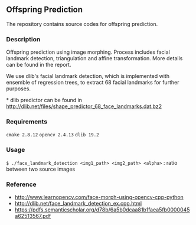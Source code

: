## Offspring Prediction
The repository contains source codes for offspring prediction.

### Description
Offspring prediction using image morphing. Process includes facial landmark detection, triangulation and affine transformation. More details can be found in the report.

We use dlib's facial landmark detection, which is implemented with ensemble of regression trees, to extract 68 facial landmarks for further purposes.

&ast; dlib predictor can be found in http://dlib.net/files/shape_predictor_68_face_landmarks.dat.bz2

### Requirements
`cmake 2.8.12`
`opencv 2.4.13` 
`dlib 19.2` 

### Usage
`$ ./face_landmark_detection <img1_path> <img2_path> <alpha>`
<alpha>: ratio between two source images

### Reference
* http://www.learnopencv.com/face-morph-using-opencv-cpp-python
* http://dlib.net/face_landmark_detection_ex.cpp.html
* https://pdfs.semanticscholar.org/d78b/6a5b0dcaa81b1faea5fb0000045a62513567.pdf
